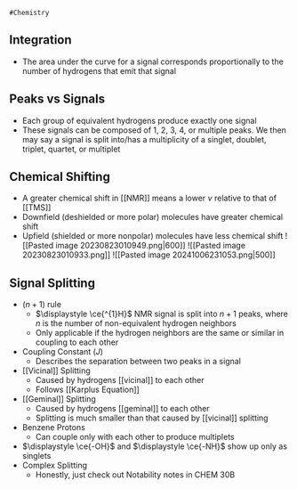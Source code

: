 	#Chemistry 
## Integration
* The area under the curve for a signal corresponds proportionally to the number of hydrogens that emit that signal
## Peaks vs Signals
* Each group of equivalent hydrogens produce exactly one signal
* These signals can be composed of 1, 2, 3, 4, or multiple peaks. We then may say a signal is split into/has a multiplicity of a singlet, doublet, triplet, quartet, or multiplet
## Chemical Shifting
* A greater chemical shift in [[NMR]] means a lower $\displaystyle \nu$ relative to that of [[TMS]]
* Downfield (deshielded or more polar) molecules have greater chemical shift
* Upfield (shielded or more nonpolar) molecules have less chemical shift
![[Pasted image 20230823010949.png|600]]
![[Pasted image 20230823010933.png]]
![[Pasted image 20241006231053.png|500]]
## Signal Splitting
* $\displaystyle (n+1)$ rule
	* $\displaystyle \ce{^{1}H}$ NMR signal is split into $\displaystyle n+1$ peaks, where $\displaystyle n$ is the number of non-equivalent hydrogen neighbors        
	* Only applicable if the hydrogen neighbors are the same or similar in coupling to each other
* Coupling Constant $\displaystyle (J)$
	* Describes the separation between two peaks in a signal
* [[Vicinal]] Splitting
	* Caused by hydrogens [[vicinal]] to each other
	* Follows [[Karplus Equation]]
* [[Geminal]] Splitting
	* Caused by hydrogens [[geminal]] to each other
	* Splitting is much smaller than that caused by [[vicinal]] splitting
* Benzene Protons
	* Can couple only with each other to produce multiplets
* $\displaystyle \ce{-OH}$ and $\displaystyle \ce{-NH}$ show up only as singlets
* Complex Splitting
	* Honestly, just check out Notability notes in CHEM 30B